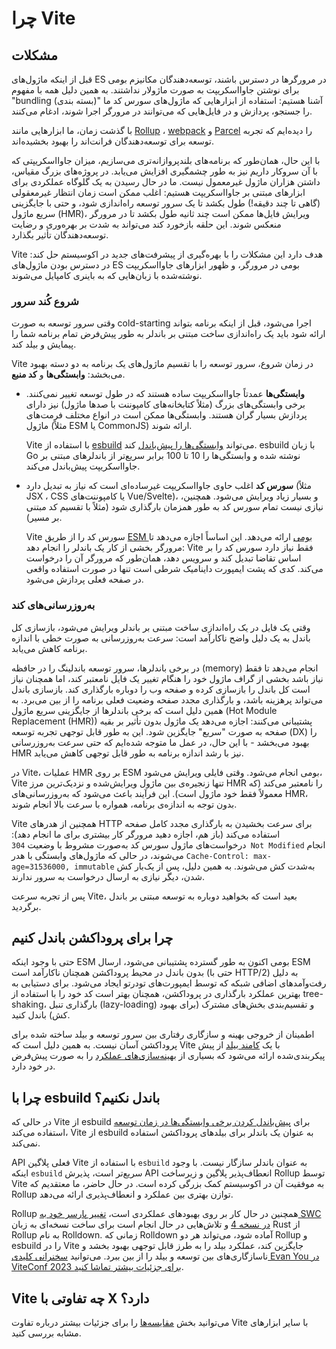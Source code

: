 # چرا Vite

## مشکلات

قبل از اینکه ماژول‌های ES در مرورگرها در دسترس باشند، توسعه‌دهندگان مکانیزم بومی برای نوشتن جاوااسکریپت به صورت ماژولار نداشتند. به همین دلیل همه با مفهوم "bundling (بسته بندی)" آشنا هستیم: استفاده از ابزارهایی که ماژول‌های سورس کد ما را جستجو، پردازش و در فایل‌هایی که می‌توانند در مرورگر اجرا شوند، ادغام می‌کنند.

با گذشت زمان، ما ابزارهایی مانند [Rollup](https://rollupjs.org) ، [webpack](https://webpack.js.org/)  و [Parcel](https://parceljs.org/) را دیده‌ایم که تجربه توسعه برای توسعه‌دهندگان فرانت‌اند را بهبود بخشیده‌اند.

با این حال، همان‌طور که برنامه‌های بلندپروازانه‌تری می‌سازیم، میزان جاوااسکریپتی که با آن سروکار داریم نیز به طور چشمگیری افزایش می‌یابد. در پروژه‌های بزرگ مقیاس، داشتن هزاران ماژول غیرمعمول نیست. ما در حال رسیدن به یک گلوگاه عملکردی برای ابزارهای مبتنی بر جاوااسکریپت هستیم: اغلب ممکن است زمان انتظار غیرمعقولی (گاهی تا چند دقیقه!) طول بکشد تا یک سرور توسعه راه‌اندازی شود، و حتی با جایگزینی سریع ماژول (HMR)، ویرایش فایل‌ها ممکن است چند ثانیه طول بکشد تا در مرورگر منعکس شوند. این حلقه بازخورد کند می‌تواند به شدت بر بهره‌وری و رضایت توسعه‌دهندگان تأثیر بگذارد.

Vite هدف دارد این مشکلات را با بهره‌گیری از پیشرفت‌های جدید در اکوسیستم حل کند: در دسترس بودن ماژول‌های ES بومی در مرورگر، و ظهور ابزارهای جاوااسکریپت نوشته‌شده با زبان‌هایی که به باینری کامپایل می‌شوند.

### شروع کُند سرور

وقتی سرور توسعه به صورت cold-starting اجرا می‌شود، قبل از اینکه برنامه بتواند ارائه شود باید یک راه‌اندازی ساخت مبتنی بر باندلر به طور پیش‌فرض تمام برنامه شما را پیمایش و بیلد کند.

Vite در زمان شروع، سرور توسعه را با تقسیم ماژول‌های یک برنامه به دو دسته بهبود می‌بخشد: **وابستگی‌ها** و **کد منبع**.

- **وابستگی‌ها** عمدتاً جاوااسکریپت ساده هستند که در طول توسعه تغییر نمی‌کنند. برخی وابستگی‌های بزرگ (مثلاً کتابخانه‌های کامپوننت با صدها ماژول) نیز دارای پردازش بسیار گران هستند. وابستگی‌ها ممکن است در انواع مختلف فرمت‌های ماژول (مثلاً ESM یا CommonJS) ارائه شوند.

  Vite با استفاده از [esbuild](https://esbuild.github.io/) می‌تواند [وابستگی‌ها را پیش‌باندل](./dep-pre-bundling) کند. esbuild با زبان Go نوشته شده و وابستگی‌ها را 10 تا 100 برابر سریع‌تر از باندلرهای مبتنی بر جاوااسکریپت پیش‌باندل می‌کند.

- **سورس کد** اغلب حاوی جاوااسکریپت غیر‌ساده‌ای است که نیاز به تبدیل دارد (مثلاً JSX ، CSS یا کامپوننت‌های Vue/Svelte)، و بسیار زیاد ویرایش می‌شود. همچنین، نیازی نیست تمام سورس کد به طور همزمان بارگذاری شود (مثلاً با تقسیم کد مبتنی بر مسیر).

  Vite سورس کد را از طریق [ESM بومی](https://developer.mozilla.org/en-US/docs/Web/JavaScript/Guide/Modules) ارائه می‌دهد. این اساساً اجازه می‌دهد تا مرورگر بخشی از کار یک باندلر را انجام دهد: Vite فقط نیاز دارد سورس کد را بر اساس تقاضا تبدیل کند و سرویس دهد، همان‌طور که مرورگر آن را درخواست می‌کند. کدی که پشت ایمپورت داینامیک شرطی است تنها در صورت استفاده واقعی در صفحه فعلی پردازش می‌شود.

<script setup>
import bundlerSvg from '../images/bundler.svg?raw'
import esmSvg from '../images/esm.svg?raw'
</script>
<svg-image dir="ltr" :svg="bundlerSvg" />
<svg-image dir="ltr" :svg="esmSvg" />

### به‌روزرسانی‌های کند

وقتی یک فایل در یک راه‌اندازی ساخت مبتنی بر باندلر ویرایش می‌شود، بازسازی کل باندل به یک دلیل واضح ناکارآمد است: سرعت به‌روزرسانی به صورت خطی با اندازه برنامه کاهش می‌یابد.

در برخی باندلرها، سرور توسعه باندلینگ را در حافظه (memory) انجام می‌دهد تا فقط نیاز باشد بخشی از گراف ماژول خود را هنگام تغییر یک فایل نامعتبر کند، اما همچنان نیاز است کل باندل را بازسازی کرده و صفحه وب را دوباره بارگذاری کند. بازسازی باندل می‌تواند پرهزینه باشد، و بارگذاری مجدد صفحه وضعیت فعلی برنامه را از بین می‌برد. به همین دلیل است که برخی باندلرها از جایگزینی سریع ماژول (Hot Module Replacement (HMR)) پشتیبانی می‌کنند: اجازه می‌دهد یک ماژول بدون تأثیر بر بقیه صفحه به صورت "سریع" جایگزین شود. این به طور قابل توجهی تجربه توسعه (DX) را بهبود می‌بخشد - با این حال، در عمل ما متوجه شده‌ایم که حتی سرعت به‌روزرسانی HMR نیز با رشد اندازه برنامه به طور قابل توجهی کاهش می‌یابد.

در Vite، عملیات HMR بر روی ESM بومی انجام می‌شود. وقتی فایلی ویرایش می‌شود، Vite تنها زنجیره‌ی بین ماژول ویرایش‌شده و نزدیک‌ترین مرز HMR را نامعتبر می‌کند (که معمولاً فقط خود ماژول است). این فرآیند باعث می‌شود که به‌روزرسانی‌های HMR، بدون توجه به اندازه‌ی برنامه، همواره با سرعت بالا انجام شوند.

Vite همچنین از هدرهای HTTP برای سرعت بخشیدن به بارگذاری مجدد کامل صفحه استفاده می‌کند (باز هم، اجازه دهید مرورگر کار بیشتری برای ما انجام دهد): درخواست‌های ماژول سورس کد به‌صورت مشروط با وضعیت `304 Not Modified` انجام می‌شوند، در حالی که ماژول‌های وابستگی با هدر `Cache-Control: max-age=31536000, immutable` به‌شدت کش می‌شوند. به همین دلیل، پس از یک‌بار کش شدن، دیگر نیازی به ارسال درخواست به سرور ندارند.

پس از تجربه سرعت Vite، بعید است که بخواهید دوباره به توسعه مبتنی بر باندل برگردید.

## چرا برای پروداکشن باندل کنیم

حتی با وجود اینکه ESM بومی اکنون به طور گسترده پشتیبانی می‌شود، ارسال ESM بدون باندل در محیط پروداکشن همچنان ناکارآمد است (حتی با HTTP/2) به دلیل رفت‌و‌آمدهای اضافی شبکه که توسط ایمپورت‌های تودرتو ایجاد می‌شود. برای دستیابی به بهترین عملکرد بارگذاری در پروداکشن، همچنان بهتر است کد خود را با استفاده از tree-shaking، بارگذاری تنبل (lazy-loading) و تقسیم‌بندی بخش‌های مشترک (برای بهبود کش) باندل کنید.

اطمینان از خروجی بهینه و سازگاری رفتاری بین سرور توسعه و بیلد ساخته شده برای پروداکشن آسان نیست. به همین دلیل است که Vite با یک [کامند بیلد](./build) از پیش پیکربندی‌شده ارائه می‌شود که بسیاری از [بهینه‌سازی‌های عملکرد](./features#build-optimizations) را به صورت پیش‌فرض در خود دارد.

## چرا با esbuild باندل نکنیم؟

در حالی که Vite از esbuild برای [پیش‌باندل کردن برخی وابستگی‌ها در زمان توسعه](./dep-pre-bundling.md) استفاده می‌کند، Vite از esbuild به عنوان یک باندلر برای بیلدهای پروداکشن استفاده نمی‌کند.

API فعلی پلاگین Vite با استفاده از `esbuild` به عنوان باندلر سازگار نیست. با وجود اینکه `esbuild` سریع‌تر است، پذیرش API انعطاف‌پذیر پلاگین و زیرساخت Rollup توسط Vite به موفقیت آن در اکوسیستم کمک بزرگی کرده است. در حال حاضر، ما معتقدیم که Rollup توازن بهتری بین عملکرد و انعطاف‌پذیری ارائه می‌دهد.

Rollup همچنین در حال کار بر روی بهبودهای عملکردی است، [تغییر پارسر خود به SWC در نسخه 4](https://github.com/rollup/rollup/pull/5073) و تلاش‌هایی در حال انجام است برای ساخت نسخه‌ای به زبان Rust از Rollup به نام Rolldown. زمانی که Rolldown آماده شود، می‌تواند هر دو Rollup و esbuild را در Vite جایگزین کند، عملکرد بیلد را به طرز قابل توجهی بهبود بخشد و ناسازگاری‌های بین توسعه و بیلد را از بین ببرد. می‌توانید [سخنرانی کلیدی Evan You در ViteConf 2023 برای جزئیات بیشتر تماشا کنید](https://youtu.be/hrdwQHoAp0M).

## Vite چه تفاوتی با X دارد؟

می‌توانید بخش [مقایسه‌ها](./comparisons) را برای جزئیات بیشتر درباره تفاوت Vite با سایر ابزارهای مشابه بررسی کنید.
